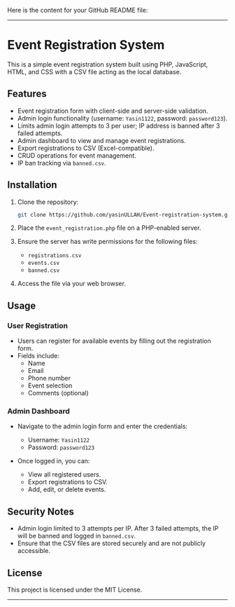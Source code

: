 Here is the content for your GitHub README file:

---

# Event Registration System

This is a simple event registration system built using PHP, JavaScript, HTML, and CSS with a CSV file acting as the local database.

## Features

- Event registration form with client-side and server-side validation.
- Admin login functionality (username: `Yasin1122`, password: `password123`).
- Limits admin login attempts to 3 per user; IP address is banned after 3 failed attempts.
- Admin dashboard to view and manage event registrations.
- Export registrations to CSV (Excel-compatible).
- CRUD operations for event management.
- IP ban tracking via `banned.csv`.

## Installation

1. Clone the repository:
   ```bash
   git clone https://github.com/yasinULLAH/Event-registration-system.git
   ```
   
2. Place the `event_registration.php` file on a PHP-enabled server.
   
3. Ensure the server has write permissions for the following files:
   - `registrations.csv`
   - `events.csv`
   - `banned.csv`

4. Access the file via your web browser.

## Usage

### User Registration

- Users can register for available events by filling out the registration form.
- Fields include:
  - Name
  - Email
  - Phone number
  - Event selection
  - Comments (optional)

### Admin Dashboard

- Navigate to the admin login form and enter the credentials:
  - Username: `Yasin1122`
  - Password: `password123`
  
- Once logged in, you can:
  - View all registered users.
  - Export registrations to CSV.
  - Add, edit, or delete events.

## Security Notes

- Admin login limited to 3 attempts per IP. After 3 failed attempts, the IP will be banned and logged in `banned.csv`.
- Ensure that the CSV files are stored securely and are not publicly accessible.

## License

This project is licensed under the MIT License.

---
